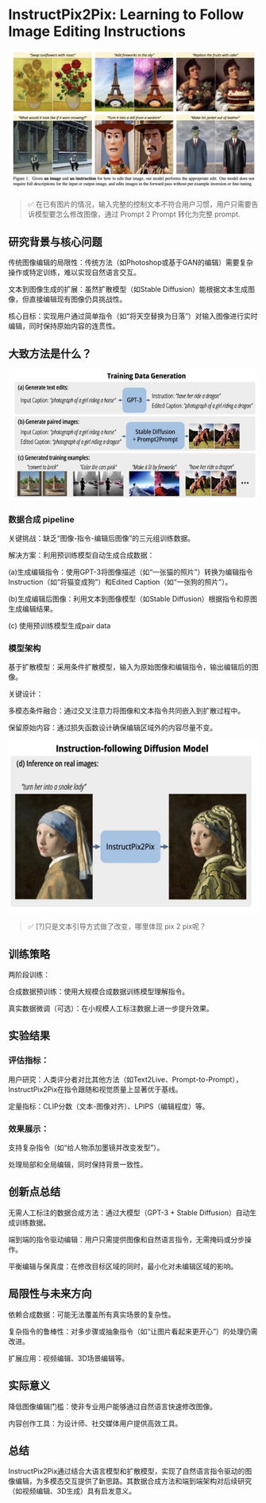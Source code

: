 # InstructPix2Pix: Learning to Follow Image Editing Instructions

![](assets/D2-30.png)     

> &#x2705; 在已有图片的情况，输入完整的控制文本不符合用户习惯，用户只需要告诉模型要怎么修改图像，通过 Prompt 2 Prompt 转化为完整 prompt.  

## 研究背景与核心问题
传统图像编辑的局限性：传统方法（如Photoshop或基于GAN的编辑）需要复杂操作或特定训练，难以实现自然语言交互。

文本到图像生成的扩展：虽然扩散模型（如Stable Diffusion）能根据文本生成图像，但直接编辑现有图像仍具挑战性。

核心目标：实现用户通过简单指令（如“将天空替换为日落”）对输入图像进行实时编辑，同时保持原始内容的连贯性。


## 大致方法是什么？

![](assets/D2-31-1.png)    

### 数据合成 pipeline

关键挑战：缺乏“图像-指令-编辑后图像”的三元组训练数据。

解决方案：利用预训练模型自动生成合成数据：

(a)生成编辑指令：使用GPT-3将图像描述（如“一张猫的照片”）转换为编辑指令Instruction（如“将猫变成狗”）和Edited Caption（如“一张狗的照片”）。

(b)生成编辑后图像：利用文本到图像模型（如Stable Diffusion）根据指令和原图生成编辑结果。

(c)  使用预训练模型生成pair data  

### 模型架构

基于扩散模型：采用条件扩散模型，输入为原始图像和编辑指令，输出编辑后的图像。

关键设计：

多模态条件融合：通过交叉注意力将图像和文本指令共同嵌入到扩散过程中。

保留原始内容：通过损失函数设计确保编辑区域外的内容尽量不变。


![](assets/D2-31-2.png)    

> &#x2705; [?]只是文本引导方式做了改变，哪里体现 pix 2 pix呢？     

## 训练策略

两阶段训练：

合成数据预训练：使用大规模合成数据训练模型理解指令。

真实数据微调（可选）：在小规模人工标注数据上进一步提升效果。

## 实验结果

### 评估指标：

用户研究：人类评分者对比其他方法（如Text2Live、Prompt-to-Prompt），InstructPix2Pix在指令跟随和视觉质量上显著优于基线。

定量指标：CLIP分数（文本-图像对齐）、LPIPS（编辑程度）等。

### 效果展示：

支持复杂指令（如“给人物添加墨镜并改变发型”）。

处理局部和全局编辑，同时保持背景一致性。

## 创新点总结
无需人工标注的数据合成方法：通过大模型（GPT-3 + Stable Diffusion）自动生成训练数据。

端到端的指令驱动编辑：用户只需提供图像和自然语言指令，无需掩码或分步操作。

平衡编辑与保真度：在修改目标区域的同时，最小化对未编辑区域的影响。

## 局限性与未来方向
依赖合成数据：可能无法覆盖所有真实场景的复杂性。

复杂指令的鲁棒性：对多步骤或抽象指令（如“让图片看起来更开心”）的处理仍需改进。

扩展应用：视频编辑、3D场景编辑等。

## 实际意义
降低图像编辑门槛：使非专业用户能够通过自然语言快速修改图像。

内容创作工具：为设计师、社交媒体用户提供高效工具。

## 总结
InstructPix2Pix通过结合大语言模型和扩散模型，实现了自然语言指令驱动的图像编辑，为多模态交互提供了新思路。其数据合成方法和端到端架构对后续研究（如视频编辑、3D生成）具有启发意义。
